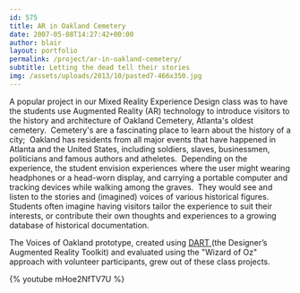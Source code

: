 ```yaml
---
id: 575
title: AR in Oakland Cemetery
date: 2007-05-08T14:27:42+00:00
author: blair
layout: portfolio
permalink: /project/ar-in-oakland-cemetery/
subtitle: Letting the dead tell their stories
img: /assets/uploads/2013/10/pasted7-466x350.jpg
---
```

A popular project in our Mixed Reality Experience Design class was to have the students use Augmented Reality (AR) technology to introduce visitors to the history and architecture of <a>Oakland Cemetery</a>, Atlanta's oldest cemetery.  Cemetery's are a fascinating place to learn about the history of a city;  Oakland has residents from all major events that have happened in Atlanta and the United States, including soldiers, slaves, businessmen, politicians and famous authors and atheletes.  Depending on the experience, the student envision experiences where the user might wearing headphones or a head-worn display, and carrying a portable computer and tracking devices while walking among the graves.  They would see and listen to the stories and (imagined) voices of various historical figures. Students often imagine having visitors tailor the experience to suit their interests, or contribute their own thoughts and experiences to a growing database of historical documentation.

The Voices of Oakland prototype, created using [DART ](/project/dart-the-designers-ar-toolkit)(the Designer’s Augmented Reality Toolkit) and evaluated using the "Wizard of Oz" approach with volunteer participants, grew out of these class projects.  

{% youtube mHoe2NfTV7U %}